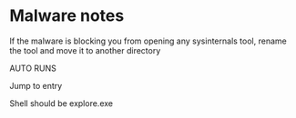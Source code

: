 # Malware notes

If the malware is blocking you from opening any sysinternals tool, rename the tool and move it to another directory

AUTO RUNS

Jump to entry

Shell should be explore.exe
